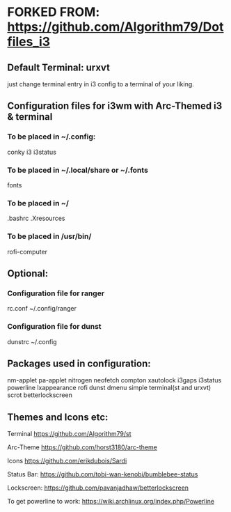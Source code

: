
# FORKED FROM: https://github.com/Algorithm79/Dotfiles_i3

## Default Terminal: urxvt
just change terminal entry in i3 config to a terminal of your liking.

## Configuration files for i3wm with Arc-Themed i3 & terminal
### To be placed in ~/.config:
conky
i3
i3status

### To be placed in ~/.local/share or ~/.fonts
fonts

### To be placed in ~/
.bashrc
.Xresources

### To be placed in /usr/bin/
rofi-computer

## Optional:
### Configuration file for ranger
rc.conf ~/.config/ranger
### Configuration file for dunst
dunstrc ~/.config

## Packages used in configuration:
nm-applet
pa-applet
nitrogen
neofetch
compton
xautolock
i3gaps
i3status
powerline
lxappearance
rofi
dunst
dmenu
simple
terminal(st and urxvt)
scrot
betterlockscreen


## Themes and Icons etc:
Terminal https://github.com/Algorithm79/st

Arc-Theme https://github.com/horst3180/arc-theme

Icons https://github.com/erikdubois/Sardi

Status Bar: https://github.com/tobi-wan-kenobi/bumblebee-status

Lockscreen: https://github.com/pavanjadhaw/betterlockscreen

To get powerline to work: https://wiki.archlinux.org/index.php/Powerline

